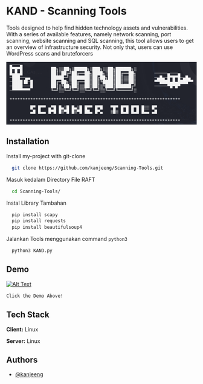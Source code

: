 
# KAND - Scanning Tools

Tools designed to help find hidden technology assets and vulnerabilities. With a series of available features, namely network scanning, port scanning, website scanning and SQL scanning, this tool allows users to get an overview of infrastructure security. Not only that, users can use WordPress scans and bruteforcers


![Logo](https://github.com/kanjeeng/Scanning-Tools/blob/main/image.png)



## Installation

Install my-project with git-clone

```bash
  git clone https://github.com/kanjeeng/Scanning-Tools.git
```

Masuk kedalam Directory File RAFT

```bash
  cd Scanning-Tools/
```

Instal Library Tambahan
```bash
  pip install scapy
  pip install requests
  pip install beautifulsoup4
```  

Jalankan Tools menggunakan command `python3`
```bash
  python3 KAND.py

```  
## Demo

[![Alt Text](img/Youtube.png)](https://youtu.be/EPOFYOy4xAw)


```bash
Click the Demo Above!

```
## Tech Stack

**Client:** Linux

**Server:** Linux


## Authors

- [@kanjeeng](https://github.com/kanjeeng/)
